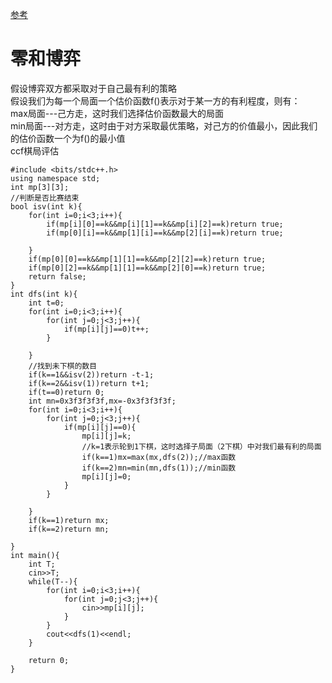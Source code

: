 [参考](https://blog.csdn.net/u013351484/article/details/50789521)
# 零和博弈
假设博弈双方都采取对于自己最有利的策略    
假设我们为每一个局面一个估价函数f()表示对于某一方的有利程度，则有：   
max局面---己方走，这时我们选择估价函数最大的局面     
min局面---对方走，这时由于对方采取最优策略，对己方的价值最小，因此我们的估价函数一个为f()的最小值      
ccf棋局评估
```
#include <bits/stdc++.h>
using namespace std;
int mp[3][3];
//判断是否比赛结束
bool isv(int k){
    for(int i=0;i<3;i++){
        if(mp[i][0]==k&&mp[i][1]==k&&mp[i][2]==k)return true;
        if(mp[0][i]==k&&mp[1][i]==k&&mp[2][i]==k)return true;

    }
    if(mp[0][0]==k&&mp[1][1]==k&&mp[2][2]==k)return true;
    if(mp[0][2]==k&&mp[1][1]==k&&mp[2][0]==k)return true;
    return false;
}
int dfs(int k){
    int t=0;
    for(int i=0;i<3;i++){
        for(int j=0;j<3;j++){
            if(mp[i][j]==0)t++;
        }

    }
    //找到未下棋的数目
    if(k==1&&isv(2))return -t-1;
    if(k==2&&isv(1))return t+1;
    if(t==0)return 0;
    int mn=0x3f3f3f3f,mx=-0x3f3f3f3f;
    for(int i=0;i<3;i++){
        for(int j=0;j<3;j++){
            if(mp[i][j]==0){
                mp[i][j]=k;
                //k=1表示轮到1下棋，这时选择子局面（2下棋）中对我们最有利的局面
                if(k==1)mx=max(mx,dfs(2));//max函数
                if(k==2)mn=min(mn,dfs(1));//min函数
                mp[i][j]=0;
            }
        }
        
    }
    if(k==1)return mx;
    if(k==2)return mn;

}
int main(){
    int T;
    cin>>T;
    while(T--){
        for(int i=0;i<3;i++){
            for(int j=0;j<3;j++){
                cin>>mp[i][j];
            }
        }
        cout<<dfs(1)<<endl;
    }

    return 0;
}
```
